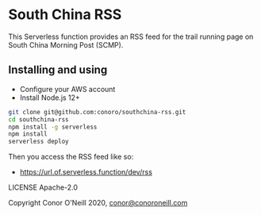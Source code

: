# South China RSS
This Serverless function provides an RSS feed for the trail running page on South China Morning Post (SCMP).

## Installing and using
* Configure your AWS account
* Install Node.js 12+

```bash
git clone git@github.com:conoro/southchina-rss.git
cd southchina-rss
npm install -g serverless
npm install
serverless deploy
```
Then you access the RSS feed like so:

* https://url.of.serverless.function/dev/rss


LICENSE Apache-2.0

Copyright Conor O'Neill 2020, conor@conoroneill.com
